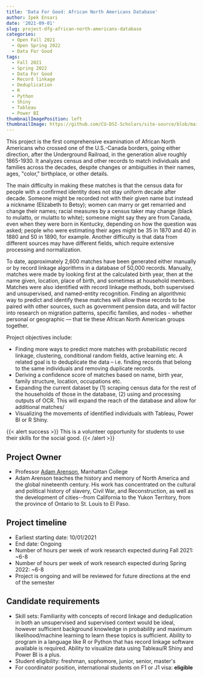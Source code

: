 ```yaml
---
title: 'Data For Good: African North Americans Database'
author: Ipek Ensari
date: '2021-09-01'
slug: project-dfg-african-north-americans-database
categories:
  - Open Fall 2021
  - Open Spring 2022
  - Data For Good
tags:
  - Fall 2021
  - Spring 2022
  - Data For Good
  - Record linkage
  - Deduplication
  - R
  - Python
  - Shiny
  - Tableau
  - Power BI
thumbnailImagePosition: left
thumbnailImage: https://github.com/CU-DSI-Scholars/site-source/blob/main/static/img/african_north_americans.png?raw=true
---
```


This project is the first comprehensive examination of African North Americans who crossed one of the U.S.-Canada borders, going either direction, after the Underground Railroad, in the generation alive roughly 1865-1930. It analyzes census and other records to match individuals and families across the decades, despite changes or ambiguities in their names, ages, "color," birthplace, or other details.

<!--more-->

The main difficulty in making these matches is that the census data for people with a confirmed identity does not stay uniform decade after decade. Someone might be recorded not with their given name but instead a nickname (Elizabeth to Betsy); women can marry or get remarried and change their names; racial measures by a census taker may change (black to mulatto, or mulatto to white); someone might say they are from Canada, even when they were born in Kentucky, depending on how the question was asked; people who were estimating their ages might be 35 in 1870 and 40 in 1880 and 50 in 1890, for example. Another difficulty is that data from different sources may have different fields, which require extensive processing and normalization.

To date, approximately 2,600 matches have been generated either manually or by record linkage algorithms in a database of 50,000 records. Manually, matches were made by looking first at the calculated birth year, then at the name given, location, place of birth, and sometimes at household members. Matches were also identified with record linkage methods, both supervised and unsupervised, and named-entity recognition. Finding an algorithmic way to predict and identify these matches will allow these records to be paired with other sources, such as government pension data, and will factor into research on migration patterns, specific families, and nodes - whether personal or geographic — that tie these African North American groups together.

Project objectives include:

+ Finding more ways to predict more matches with probabilistic record linkage, clustering, conditional random fields, active learning etc. A related goal is to deduplicate the data – i.e. finding records that belong to the same individuals and removing duplicate records.
+ Deriving a confidence score of matches based on name, birth year, family structure, location, occupations etc.
+ Expanding the current dataset by (1) scraping census data for the rest of the households of those in the database, (2) using and processing outputs of OCR. This will expand the reach of the database and allow for additional matches/
+ Visualizing the movements of identified individuals with Tableau, Power BI or R Shiny.

{{< alert success >}}
This is a volunteer opportunity for students to use their skills for the social good.
{{< /alert >}}

## Project Owner
+ Professor [Adam Arenson](https://manhattan.edu/campus-directory/adam.arenson), Manhattan College
+ Adam Arenson teaches the history and memory of North America and the global nineteenth century. His work has concentrated on the cultural and political history of slavery, Civil War, and Reconstruction, as well as the development of cities--from California to the Yukon Territory, from the province of Ontario to St. Louis to El Paso. 

## Project timeline
+ Earliest starting date: 10/01/2021
+ End date: Ongoing
+ Number of hours per week of work research expected during Fall 2021: ~6-8
+ Number of hours per week of work research expected during Spring 2022: ~6-8
+ Project is ongoing and will be reviewed for future directions at the end of the semester

## Candidate requirements
+ Skill sets: Familiarity with concepts of record linkage and deduplication in both an unsupervised and supervised context would be ideal, however sufficient background knowledge in probability and maximum likelihood/machine learning to learn these topics is sufficient. Ability to program in a language like R or Python that has record linkage software available is required. Ability to visualize data using Tableau/R Shiny and Power BI is a plus.
+ Student eligibility: freshman, sophomore, junior, senior, master's
+ For coordinator position, international students on F1 or J1 visa: **eligible**

